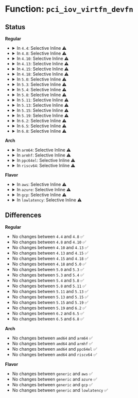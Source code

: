 # Function: <code>pci_iov_virtfn_devfn</code>

## Status
<b>Regular</b>
<ul>
<li>
<details>
<summary>In <code>4.4</code>: Selective Inline ⚠️</summary>

```c
int pci_iov_virtfn_devfn(struct pci_dev *dev, int vf_id);
```

**Collision:** Unique Global

**Inline:** Selective

**Transformation:** False

**Instances:**

```
In drivers/pci/iov.c (ffffffff81456070)
Location: drivers/pci/iov.c:30
Inline: True
Inline callers:
  - drivers/pci/iov.c:pci_enable_sriov
```
**Symbols:**

```
ffffffff814561e0-ffffffff81456218: pci_iov_virtfn_devfn (STB_GLOBAL)
```
</details>
</li>
<li>
<details>
<summary>In <code>4.8</code>: Selective Inline ⚠️</summary>

```c
int pci_iov_virtfn_devfn(struct pci_dev *dev, int vf_id);
```

**Collision:** Unique Global

**Inline:** Selective

**Transformation:** False

**Instances:**

```
In drivers/pci/iov.c (ffffffff814a3105)
Location: drivers/pci/iov.c:30
Inline: True
Inline callers:
  - drivers/pci/iov.c:pci_iov_remove_virtfn
  - drivers/pci/iov.c:pci_iov_add_virtfn
```
**Symbols:**

```
ffffffff814a2cb0-ffffffff814a2ce6: pci_iov_virtfn_devfn (STB_GLOBAL)
```
</details>
</li>
<li>
<details>
<summary>In <code>4.10</code>: Selective Inline ⚠️</summary>

```c
int pci_iov_virtfn_devfn(struct pci_dev *dev, int vf_id);
```

**Collision:** Unique Global

**Inline:** Selective

**Transformation:** False

**Instances:**

```
In drivers/pci/iov.c (ffffffff814c4d65)
Location: drivers/pci/iov.c:30
Inline: True
Inline callers:
  - drivers/pci/iov.c:pci_iov_remove_virtfn
  - drivers/pci/iov.c:pci_iov_add_virtfn
```
**Symbols:**

```
ffffffff814c4900-ffffffff814c4936: pci_iov_virtfn_devfn (STB_GLOBAL)
```
</details>
</li>
<li>
<details>
<summary>In <code>4.13</code>: Selective Inline ⚠️</summary>

```c
int pci_iov_virtfn_devfn(struct pci_dev *dev, int vf_id);
```

**Collision:** Unique Global

**Inline:** Selective

**Transformation:** False

**Instances:**

```
In drivers/pci/iov.c (ffffffff814cef67)
Location: drivers/pci/iov.c:30
Inline: True
Inline callers:
  - drivers/pci/iov.c:pci_iov_remove_virtfn
  - drivers/pci/iov.c:pci_iov_add_virtfn
```
**Symbols:**

```
ffffffff814ceb80-ffffffff814cebb6: pci_iov_virtfn_devfn (STB_GLOBAL)
```
</details>
</li>
<li>
<details>
<summary>In <code>4.15</code>: Selective Inline ⚠️</summary>

```c
int pci_iov_virtfn_devfn(struct pci_dev *dev, int vf_id);
```

**Collision:** Unique Global

**Inline:** Selective

**Transformation:** False

**Instances:**

```
In drivers/pci/iov.c (ffffffff8150f1a2)
Location: drivers/pci/iov.c:30
Inline: True
Inline callers:
  - drivers/pci/iov.c:pci_iov_remove_virtfn
  - drivers/pci/iov.c:pci_iov_add_virtfn
```
**Symbols:**

```
ffffffff8150edd0-ffffffff8150ee06: pci_iov_virtfn_devfn (STB_GLOBAL)
```
</details>
</li>
<li>
<details>
<summary>In <code>4.18</code>: Selective Inline ⚠️</summary>

```c
int pci_iov_virtfn_devfn(struct pci_dev *dev, int vf_id);
```

**Collision:** Unique Global

**Inline:** Selective

**Transformation:** False

**Instances:**

```
In drivers/pci/iov.c (ffffffff8154413b)
Location: drivers/pci/iov.c:29
Inline: True
Inline callers:
  - drivers/pci/iov.c:pci_iov_remove_virtfn
  - drivers/pci/iov.c:pci_iov_add_virtfn
```
**Symbols:**

```
ffffffff81543d00-ffffffff81543d35: pci_iov_virtfn_devfn (STB_GLOBAL)
```
</details>
</li>
<li>
<details>
<summary>In <code>5.0</code>: Selective Inline ⚠️</summary>

```c
int pci_iov_virtfn_devfn(struct pci_dev *dev, int vf_id);
```

**Collision:** Unique Global

**Inline:** Selective

**Transformation:** False

**Instances:**

```
In drivers/pci/iov.c (ffffffff8155b4db)
Location: drivers/pci/iov.c:28
Inline: True
Inline callers:
  - drivers/pci/iov.c:pci_iov_remove_virtfn
  - drivers/pci/iov.c:pci_iov_add_virtfn
```
**Symbols:**

```
ffffffff8155b080-ffffffff8155b0b5: pci_iov_virtfn_devfn (STB_GLOBAL)
```
</details>
</li>
<li>
<details>
<summary>In <code>5.3</code>: Selective Inline ⚠️</summary>

```c
int pci_iov_virtfn_devfn(struct pci_dev *dev, int vf_id);
```

**Collision:** Unique Global

**Inline:** Selective

**Transformation:** False

**Instances:**

```
In drivers/pci/iov.c (ffffffff8158b7ec)
Location: drivers/pci/iov.c:28
Inline: True
Inline callers:
  - drivers/pci/iov.c:pci_iov_remove_virtfn
  - drivers/pci/iov.c:pci_iov_add_virtfn
```
**Symbols:**

```
ffffffff8158b390-ffffffff8158b3c6: pci_iov_virtfn_devfn (STB_GLOBAL)
```
</details>
</li>
<li>
<details>
<summary>In <code>5.4</code>: Selective Inline ⚠️</summary>

```c
int pci_iov_virtfn_devfn(struct pci_dev *dev, int vf_id);
```

**Collision:** Unique Global

**Inline:** Selective

**Transformation:** False

**Instances:**

```
In drivers/pci/iov.c (ffffffff815ad39c)
Location: drivers/pci/iov.c:28
Inline: True
Inline callers:
  - drivers/pci/iov.c:pci_iov_remove_virtfn
  - drivers/pci/iov.c:pci_iov_add_virtfn
```
**Symbols:**

```
ffffffff815acf40-ffffffff815acf76: pci_iov_virtfn_devfn (STB_GLOBAL)
```
</details>
</li>
<li>
<details>
<summary>In <code>5.8</code>: Selective Inline ⚠️</summary>

```c
int pci_iov_virtfn_devfn(struct pci_dev *dev, int vf_id);
```

**Collision:** Unique Global

**Inline:** Selective

**Transformation:** False

**Instances:**

```
In drivers/pci/iov.c (ffffffff81656bbc)
Location: drivers/pci/iov.c:27
Inline: True
Inline callers:
  - drivers/pci/iov.c:pci_iov_remove_virtfn
  - drivers/pci/iov.c:pci_iov_add_virtfn
```
**Symbols:**

```
ffffffff81656700-ffffffff8165673a: pci_iov_virtfn_devfn (STB_GLOBAL)
```
</details>
</li>
<li>
<details>
<summary>In <code>5.11</code>: Selective Inline ⚠️</summary>

```c
int pci_iov_virtfn_devfn(struct pci_dev *dev, int vf_id);
```

**Collision:** Unique Global

**Inline:** Selective

**Transformation:** False

**Instances:**

```
In drivers/pci/iov.c (ffffffff8167717c)
Location: drivers/pci/iov.c:27
Inline: True
Inline callers:
  - drivers/pci/iov.c:pci_iov_remove_virtfn
  - drivers/pci/iov.c:pci_iov_add_virtfn
```
**Symbols:**

```
ffffffff81676cb0-ffffffff81676cea: pci_iov_virtfn_devfn (STB_GLOBAL)
```
</details>
</li>
<li>
<details>
<summary>In <code>5.13</code>: Selective Inline ⚠️</summary>

```c
int pci_iov_virtfn_devfn(struct pci_dev *dev, int vf_id);
```

**Collision:** Unique Global

**Inline:** Selective

**Transformation:** False

**Instances:**

```
In drivers/pci/iov.c (ffffffff8165973c)
Location: drivers/pci/iov.c:27
Inline: True
Inline callers:
  - drivers/pci/iov.c:pci_iov_remove_virtfn
  - drivers/pci/iov.c:pci_iov_add_virtfn
```
**Symbols:**

```
ffffffff81658780-ffffffff816587b5: pci_iov_virtfn_devfn (STB_GLOBAL)
```
</details>
</li>
<li>
<details>
<summary>In <code>5.15</code>: Selective Inline ⚠️</summary>

```c
int pci_iov_virtfn_devfn(struct pci_dev *dev, int vf_id);
```

**Collision:** Unique Global

**Inline:** Selective

**Transformation:** False

**Instances:**

```
In drivers/pci/iov.c (ffffffff816cba3c)
Location: drivers/pci/iov.c:27
Inline: True
Inline callers:
  - drivers/pci/iov.c:pci_iov_remove_virtfn
  - drivers/pci/iov.c:pci_iov_add_virtfn
```
**Symbols:**

```
ffffffff816ca7c0-ffffffff816ca7f5: pci_iov_virtfn_devfn (STB_GLOBAL)
```
</details>
</li>
<li>
<details>
<summary>In <code>5.19</code>: Selective Inline ⚠️</summary>

```c
int pci_iov_virtfn_devfn(struct pci_dev *dev, int vf_id);
```

**Collision:** Unique Global

**Inline:** Selective

**Transformation:** False

**Instances:**

```
In drivers/pci/iov.c (ffffffff817f20db)
Location: drivers/pci/iov.c:27
Inline: True
Inline callers:
  - drivers/pci/iov.c:pci_iov_remove_virtfn
  - drivers/pci/iov.c:pci_iov_add_virtfn
```
**Symbols:**

```
ffffffff817f0c20-ffffffff817f0c69: pci_iov_virtfn_devfn (STB_GLOBAL)
```
</details>
</li>
<li>
<details>
<summary>In <code>6.2</code>: Selective Inline ⚠️</summary>

```c
int pci_iov_virtfn_devfn(struct pci_dev *dev, int vf_id);
```

**Collision:** Unique Global

**Inline:** Selective

**Transformation:** False

**Instances:**

```
In drivers/pci/iov.c (ffffffff8191a65f)
Location: drivers/pci/iov.c:27
Inline: True
Inline callers:
  - drivers/pci/iov.c:pci_iov_remove_virtfn
  - drivers/pci/iov.c:pci_iov_add_virtfn
```
**Symbols:**

```
ffffffff81918fa0-ffffffff81918fe9: pci_iov_virtfn_devfn (STB_GLOBAL)
```
</details>
</li>
<li>
<details>
<summary>In <code>6.5</code>: Selective Inline ⚠️</summary>

```c
int pci_iov_virtfn_devfn(struct pci_dev *dev, int vf_id);
```

**Collision:** Unique Global

**Inline:** Selective

**Transformation:** False

**Instances:**

```
In drivers/pci/iov.c (ffffffff8195dc8f)
Location: drivers/pci/iov.c:27
Inline: True
Inline callers:
  - drivers/pci/iov.c:pci_iov_remove_virtfn
  - drivers/pci/iov.c:pci_iov_add_virtfn
```
**Symbols:**

```
ffffffff8195c5c0-ffffffff8195c609: pci_iov_virtfn_devfn (STB_GLOBAL)
```
</details>
</li>
<li>
<details>
<summary>In <code>6.8</code>: Selective Inline ⚠️</summary>

```c
int pci_iov_virtfn_devfn(struct pci_dev *dev, int vf_id);
```

**Collision:** Unique Global

**Inline:** Selective

**Transformation:** False

**Instances:**

```
In drivers/pci/iov.c (ffffffff819a72ef)
Location: drivers/pci/iov.c:27
Inline: True
Inline callers:
  - drivers/pci/iov.c:pci_iov_remove_virtfn
  - drivers/pci/iov.c:pci_iov_add_virtfn
```
**Symbols:**

```
ffffffff819a5be0-ffffffff819a5c29: pci_iov_virtfn_devfn (STB_GLOBAL)
```
</details>
</li>
</ul>
<b>Arch</b>
<ul>
<li>
<details>
<summary>In <code>arm64</code>: Selective Inline ⚠️</summary>

```c
int pci_iov_virtfn_devfn(struct pci_dev *dev, int vf_id);
```

**Collision:** Unique Global

**Inline:** Selective

**Transformation:** False

**Instances:**

```
In drivers/pci/iov.c (ffff80001071724c)
Location: drivers/pci/iov.c:28
Inline: True
Inline callers:
  - drivers/pci/iov.c:pci_iov_remove_virtfn
  - drivers/pci/iov.c:pci_iov_add_virtfn
```
**Symbols:**

```
ffff800010716de8-ffff800010716e3c: pci_iov_virtfn_devfn (STB_GLOBAL)
```
</details>
</li>
<li>
<details>
<summary>In <code>armhf</code>: Selective Inline ⚠️</summary>

```c
int pci_iov_virtfn_devfn(struct pci_dev *dev, int vf_id);
```

**Collision:** Unique Global

**Inline:** Selective

**Transformation:** False

**Instances:**

```
In drivers/pci/iov.c (c08a19dc)
Location: drivers/pci/iov.c:28
Inline: True
Inline callers:
  - drivers/pci/iov.c:pci_iov_remove_virtfn
  - drivers/pci/iov.c:pci_iov_add_virtfn
```
**Symbols:**

```
c08a15d0-c08a1610: pci_iov_virtfn_devfn (STB_GLOBAL)
```
</details>
</li>
<li>
<details>
<summary>In <code>ppc64el</code>: Selective Inline ⚠️</summary>

```c
int pci_iov_virtfn_devfn(struct pci_dev *dev, int vf_id);
```

**Collision:** Unique Global

**Inline:** Selective

**Transformation:** False

**Instances:**

```
In drivers/pci/iov.c (c000000000887d78)
Location: drivers/pci/iov.c:28
Inline: True
Inline callers:
  - drivers/pci/iov.c:pci_iov_remove_virtfn
  - drivers/pci/iov.c:pci_iov_add_virtfn
Direct callers:
  - arch/powerpc/kernel/pci_dn.c:remove_dev_pci_data
  - arch/powerpc/kernel/pci_dn.c:add_dev_pci_data
  - arch/powerpc/platforms/powernv/pci-ioda.c:pnv_pci_sriov_enable
  - arch/powerpc/platforms/pseries/pci.c:pseries_associate_pes
  - arch/powerpc/platforms/pseries/pci.c:pseries_set_pe_num
  - arch/powerpc/platforms/pseries/pci.c:pseries_set_pe_num
  - arch/powerpc/platforms/pseries/eeh_pseries.c:pseries_notify_resume
```
**Symbols:**

```
c000000000887800-c000000000887848: pci_iov_virtfn_devfn (STB_GLOBAL)
```
</details>
</li>
<li>
<details>
<summary>In <code>riscv64</code>: Selective Inline ⚠️</summary>

```c
int pci_iov_virtfn_devfn(struct pci_dev *dev, int vf_id);
```

**Collision:** Unique Global

**Inline:** Selective

**Transformation:** False

**Instances:**

```
In drivers/pci/iov.c (ffffffe0004e054c)
Location: drivers/pci/iov.c:28
Inline: True
Inline callers:
  - drivers/pci/iov.c:pci_iov_remove_virtfn
  - drivers/pci/iov.c:pci_iov_add_virtfn
```
**Symbols:**

```
ffffffe0004e0166-ffffffe0004e01ba: pci_iov_virtfn_devfn (STB_GLOBAL)
```
</details>
</li>
</ul>
<b>Flavor</b>
<ul>
<li>
<details>
<summary>In <code>aws</code>: Selective Inline ⚠️</summary>

```c
int pci_iov_virtfn_devfn(struct pci_dev *dev, int vf_id);
```

**Collision:** Unique Global

**Inline:** Selective

**Transformation:** False

**Instances:**

```
In drivers/pci/iov.c (ffffffff815a0b6c)
Location: drivers/pci/iov.c:28
Inline: True
Inline callers:
  - drivers/pci/iov.c:pci_iov_remove_virtfn
  - drivers/pci/iov.c:pci_iov_add_virtfn
```
**Symbols:**

```
ffffffff815a0710-ffffffff815a0746: pci_iov_virtfn_devfn (STB_GLOBAL)
```
</details>
</li>
<li>
<details>
<summary>In <code>azure</code>: Selective Inline ⚠️</summary>

```c
int pci_iov_virtfn_devfn(struct pci_dev *dev, int vf_id);
```

**Collision:** Unique Global

**Inline:** Selective

**Transformation:** False

**Instances:**

```
In drivers/pci/iov.c (ffffffff8158fcfc)
Location: drivers/pci/iov.c:28
Inline: True
Inline callers:
  - drivers/pci/iov.c:pci_iov_remove_virtfn
  - drivers/pci/iov.c:pci_iov_add_virtfn
```
**Symbols:**

```
ffffffff8158f8a0-ffffffff8158f8d6: pci_iov_virtfn_devfn (STB_GLOBAL)
```
</details>
</li>
<li>
<details>
<summary>In <code>gcp</code>: Selective Inline ⚠️</summary>

```c
int pci_iov_virtfn_devfn(struct pci_dev *dev, int vf_id);
```

**Collision:** Unique Global

**Inline:** Selective

**Transformation:** False

**Instances:**

```
In drivers/pci/iov.c (ffffffff815a10ec)
Location: drivers/pci/iov.c:28
Inline: True
Inline callers:
  - drivers/pci/iov.c:pci_iov_remove_virtfn
  - drivers/pci/iov.c:pci_iov_add_virtfn
```
**Symbols:**

```
ffffffff815a0c90-ffffffff815a0cc6: pci_iov_virtfn_devfn (STB_GLOBAL)
```
</details>
</li>
<li>
<details>
<summary>In <code>lowlatency</code>: Selective Inline ⚠️</summary>

```c
int pci_iov_virtfn_devfn(struct pci_dev *dev, int vf_id);
```

**Collision:** Unique Global

**Inline:** Selective

**Transformation:** False

**Instances:**

```
In drivers/pci/iov.c (ffffffff815bb51c)
Location: drivers/pci/iov.c:28
Inline: True
Inline callers:
  - drivers/pci/iov.c:pci_iov_remove_virtfn
  - drivers/pci/iov.c:pci_iov_add_virtfn
```
**Symbols:**

```
ffffffff815bb0c0-ffffffff815bb0f6: pci_iov_virtfn_devfn (STB_GLOBAL)
```
</details>
</li>
</ul>

## Differences
<b>Regular</b>
<ul>
<li>
No changes between <code>4.4</code> and <code>4.8</code> ✅
</li>
<li>
No changes between <code>4.8</code> and <code>4.10</code> ✅
</li>
<li>
No changes between <code>4.10</code> and <code>4.13</code> ✅
</li>
<li>
No changes between <code>4.13</code> and <code>4.15</code> ✅
</li>
<li>
No changes between <code>4.15</code> and <code>4.18</code> ✅
</li>
<li>
No changes between <code>4.18</code> and <code>5.0</code> ✅
</li>
<li>
No changes between <code>5.0</code> and <code>5.3</code> ✅
</li>
<li>
No changes between <code>5.3</code> and <code>5.4</code> ✅
</li>
<li>
No changes between <code>5.4</code> and <code>5.8</code> ✅
</li>
<li>
No changes between <code>5.8</code> and <code>5.11</code> ✅
</li>
<li>
No changes between <code>5.11</code> and <code>5.13</code> ✅
</li>
<li>
No changes between <code>5.13</code> and <code>5.15</code> ✅
</li>
<li>
No changes between <code>5.15</code> and <code>5.19</code> ✅
</li>
<li>
No changes between <code>5.19</code> and <code>6.2</code> ✅
</li>
<li>
No changes between <code>6.2</code> and <code>6.5</code> ✅
</li>
<li>
No changes between <code>6.5</code> and <code>6.8</code> ✅
</li>
</ul>
<b>Arch</b>
<ul>
<li>
No changes between <code>amd64</code> and <code>arm64</code> ✅
</li>
<li>
No changes between <code>amd64</code> and <code>armhf</code> ✅
</li>
<li>
No changes between <code>amd64</code> and <code>ppc64el</code> ✅
</li>
<li>
No changes between <code>amd64</code> and <code>riscv64</code> ✅
</li>
</ul>
<b>Flavor</b>
<ul>
<li>
No changes between <code>generic</code> and <code>aws</code> ✅
</li>
<li>
No changes between <code>generic</code> and <code>azure</code> ✅
</li>
<li>
No changes between <code>generic</code> and <code>gcp</code> ✅
</li>
<li>
No changes between <code>generic</code> and <code>lowlatency</code> ✅
</li>
</ul>
